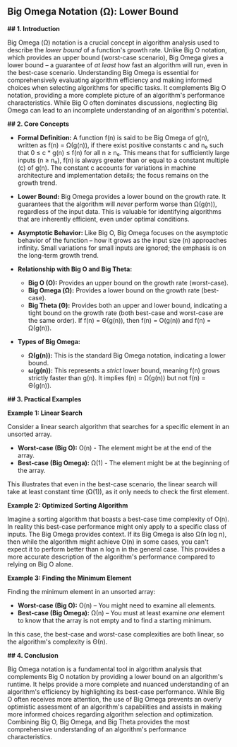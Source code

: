 ## Big Omega Notation (Ω): Lower Bound

**## 1. Introduction**

Big Omega (Ω) notation is a crucial concept in algorithm analysis used to describe the *lower bound* of a function's growth rate.  Unlike Big O notation, which provides an upper bound (worst-case scenario), Big Omega gives a lower bound – a guarantee of *at least* how fast an algorithm will run, even in the best-case scenario.  Understanding Big Omega is essential for comprehensively evaluating algorithm efficiency and making informed choices when selecting algorithms for specific tasks.  It complements Big O notation, providing a more complete picture of an algorithm's performance characteristics.  While Big O often dominates discussions, neglecting Big Omega can lead to an incomplete understanding of an algorithm's potential.


**## 2. Core Concepts**

* **Formal Definition:**  A function f(n) is said to be Big Omega of g(n), written as f(n) = Ω(g(n)), if there exist positive constants c and n₀ such that 0 ≤ c * g(n) ≤ f(n) for all n ≥ n₀.  This means that for sufficiently large inputs (n ≥ n₀), f(n) is always greater than or equal to a constant multiple (c) of g(n).  The constant c accounts for variations in machine architecture and implementation details; the focus remains on the growth trend.

* **Lower Bound:**  Big Omega provides a lower bound on the growth rate. It guarantees that the algorithm will *never* perform worse than Ω(g(n)), regardless of the input data.  This is valuable for identifying algorithms that are inherently efficient, even under optimal conditions.

* **Asymptotic Behavior:** Like Big O, Big Omega focuses on the asymptotic behavior of the function – how it grows as the input size (n) approaches infinity.  Small variations for small inputs are ignored; the emphasis is on the long-term growth trend.

* **Relationship with Big O and Big Theta:**
    * **Big O (O):**  Provides an upper bound on the growth rate (worst-case).
    * **Big Omega (Ω):** Provides a lower bound on the growth rate (best-case).
    * **Big Theta (Θ):**  Provides both an upper and lower bound, indicating a tight bound on the growth rate (both best-case and worst-case are the same order).  If f(n) = Θ(g(n)), then f(n) = O(g(n)) and f(n) = Ω(g(n)).

* **Types of Big Omega:**
    * **Ω(g(n)):** This is the standard Big Omega notation, indicating a lower bound.
    * **ω(g(n)):**  This represents a *strict* lower bound, meaning f(n) grows strictly faster than g(n).  It implies f(n) = Ω(g(n)) but not f(n) = Θ(g(n)).


**## 3. Practical Examples**

**Example 1: Linear Search**

Consider a linear search algorithm that searches for a specific element in an unsorted array.

* **Worst-case (Big O):** O(n) - The element might be at the end of the array.
* **Best-case (Big Omega):** Ω(1) - The element might be at the beginning of the array.

This illustrates that even in the best-case scenario, the linear search will take at least constant time (Ω(1)), as it only needs to check the first element.

**Example 2: Optimized Sorting Algorithm**

Imagine a sorting algorithm that boasts a best-case time complexity of O(n).  In reality this best-case performance might only apply to a specific class of inputs.  The Big Omega provides context. If its Big Omega is also Ω(n log n), then while the algorithm might achieve O(n) in some cases, you can't expect it to perform better than n log n in the general case.  This provides a more accurate description of the algorithm's performance compared to relying on Big O alone.

**Example 3:  Finding the Minimum Element**

Finding the minimum element in an unsorted array:

* **Worst-case (Big O):** O(n) – You might need to examine all elements.
* **Best-case (Big Omega):** Ω(n) – You must at least examine *one* element to know that the array is not empty and to find a starting minimum.

In this case, the best-case and worst-case complexities are both linear, so the algorithm's complexity is Θ(n).



**## 4. Conclusion**

Big Omega notation is a fundamental tool in algorithm analysis that complements Big O notation by providing a lower bound on an algorithm's runtime.  It helps provide a more complete and nuanced understanding of an algorithm's efficiency by highlighting its best-case performance.  While Big O often receives more attention, the use of Big Omega prevents an overly optimistic assessment of an algorithm's capabilities and assists in making more informed choices regarding algorithm selection and optimization.  Combining Big O, Big Omega, and Big Theta provides the most comprehensive understanding of an algorithm's performance characteristics.